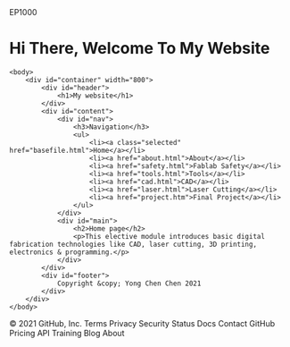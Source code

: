 <html>
<head>
EP1000 
</head>
<body>
<h1>Hi There,  Welcome To My Website </h1> 
<html>

	<body>
		<div id="container" width="800">
			<div id="header">
				<h1>My website</h1>
			</div>
			<div id="content">
				<div id="nav">
					<h3>Navigation</h3>
					<ul>
						<li><a class="selected" href="basefile.html">Home</a></li>
						<li><a href="about.html">About</a></li>
						<li><a href="safety.html">Fablab Safety</a></li>
						<li><a href="tools.html">Tools</a></li>
						<li><a href="cad.html">CAD</a></li>
						<li><a href="laser.html">Laser Cutting</a></li>
						<li><a href="project.htm">Final Project</a></li>
					</ul>
				</div>
				<div id="main">
					<h2>Home page</h2>
					<p>This elective module introduces basic digital fabrication technologies like CAD, laser cutting, 3D printing, electronics & programming.</p>
				</div>
			</div>
			<div id="footer">
				Copyright &copy; Yong Chen Chen 2021
			</div>
		</div>
	</body>
</html>
© 2021 GitHub, Inc.
Terms
Privacy
Security
Status
Docs
Contact GitHub
Pricing
API
Training
Blog
About
